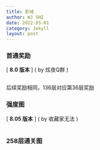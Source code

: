 ```yaml
---
title: 影域
author: WJ SHI
date: 2022-05-01
category: Jekyll
layout: post
---
```






### 首通奖励

[ **8.0 版本** ]    ( by 炫夜Q群 )

<img src="https://www.nextstepone.ltd/mff/images/yingyu3.jpg" alt="" referrerpolicy="no-referrer">



后续奖励相同，136层对应第36层奖励



### 强度图

[ **8.05 版本** ]    ( by 收藏家无法 )

<img src="https://www.nextstepone.ltd/mff/images/yingyu2.png" alt="" referrerpolicy="no-referrer">



### 258层通关图

<img src="https://www.nextstepone.ltd/mff/images/yingyu1.png" alt="" referrerpolicy="no-referrer">
